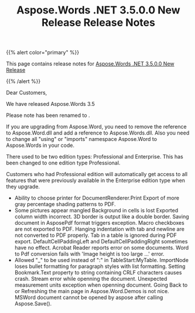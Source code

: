 ﻿---
title: Aspose.Words .NET 3.5.0.0 New Release Release Notes
second_title: Aspose.Words for .NET
articleTitle: Aspose.Words .NET 3.5.0.0 New Release Release Notes
linktitle: Aspose.Words .NET 3.5.0.0 New Release Release Notes
description: "Aspose.Words .NET 3.5.0.0 New Release Release Notes – the latest updates and fixes."
type: docs
weight: 50
url: /net/aspose-words-net-3-5-0-0-new-release-release-notes/
---

{{% alert color="primary" %}}

This page contains release notes for [Aspose.Words .NET 3.5.0.0 New Release](https://downloads.aspose.com/words/net/new-releases/aspose.words-.net-3.5.0.0-new-release/)

{{% /alert %}}

Dear Customers,

We have released Aspose.Words 3.5

Please note has been renamed to .

If you are upgrading from Aspose.Word, you need to remove the reference to Aspose.Word.dll and add a reference to Aspose.Words.dll. Also you need to change all "using" or "imports" namespace Aspose.Word to Aspose.Words in your code.

There used to be two edition types: Professional and Enterprise. This has been changed to one edition type Professional.

Customers who had Professional edition will automatically get access to all features that were previously available in the Enterprise edition type when they upgrade.

- Ability to choose printer for DocumentRenderer.Print
  Export of more gray percentage shading patterns to PDF. 
- Some pictures appear mangled
  Background in cells is lost 
  Exported column width incorrect. 
  3D border is output like a double border. 
  Saving document in AsposePdf format triggers exception. 
  Macro checkboxes are not exported to PDF. 
  Hanging indentation with tab and newline are not converted to PDF properly. 
  Tab in a table is ignored during PDF export. 
  DefaultCellPaddingLeft and DefaultCellPaddingRight sometimes have no effect. 
  Acrobat Reader reports error on some documents. 
  Word to Pdf conversion fails with 'Image height is too large ...' error. 
- Allowed "_" to be used instead of ":" in TableStart:MyTable.
  ImportNode loses bullet formatting for paragraph styles with list formatting. 
  Setting Bookmark.Text property to string containing CRLF characters causes crash. 
  Stream error while openning the document. 
  Unexpected measurement units exception when openning document. 
  Going Back to or Refreshing the main page in Aspose.Word.Demos is not nice. 
  MSWord document cannot be opened by aspose after calling Aspose.Save(). 
